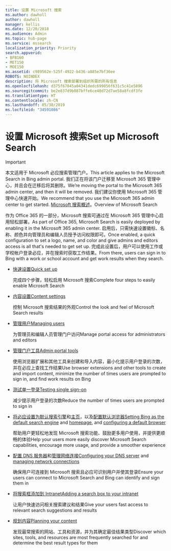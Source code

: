 ```yaml
---
title: 设置 Microsoft 搜索
ms.author: dawholl
author: dawholl
manager: kellis
ms.date: 12/20/2018
ms.audience: Admin
ms.topic: hub-page
ms.service: mssearch
localization_priority: Priority
search.appverid:
- BFB160
- MET150
- MOE150
ms.assetid: c989562e-525f-4922-b436-a885e7bf36ee
ROBOTS: NOINDEX
description: 将 Microsoft 搜索部署到组织所需的所有信息
ms.openlocfilehash: d375f67045a04341dedc699856f631c5c41e5896
ms.sourcegitcommit: be2e837d9b087bffe6ce40d72d7ae58a8fcdf3fe
ms.translationtype: HT
ms.contentlocale: zh-CN
ms.lasthandoff: 05/30/2019
ms.locfileid: "34591086"
---
```

# <a name="set-up-microsoft-search"></a><span data-ttu-id="6beca-103">设置 Microsoft 搜索</span><span class="sxs-lookup"><span data-stu-id="6beca-103">Set up Microsoft Search</span></span>

> [!IMPORTANT]
> <span data-ttu-id="6beca-104">本文适用于 Microsoft 必应搜索管理门户。</span><span class="sxs-lookup"><span data-stu-id="6beca-104">This article applies to the Microsoft Search in Bing admin portal.</span></span> <span data-ttu-id="6beca-105">我们正在将该门户迁移至 Microsoft 365 管理中心，并且会在迁移后将其删除。</span><span class="sxs-lookup"><span data-stu-id="6beca-105">We’re moving the portal to the Microsoft 365 admin center, and then it will be removed.</span></span> <span data-ttu-id="6beca-106">我们建议你使用 Microsoft 365 管理中心快速开始。</span><span class="sxs-lookup"><span data-stu-id="6beca-106">We recommend that you use the Microsoft 365 admin center to get started.</span></span> <span data-ttu-id="6beca-107">[Microsoft 搜索概述](overview-microsoft-search.md)。</span><span class="sxs-lookup"><span data-stu-id="6beca-107">Overview of Microsoft Search</span></span>
    
<span data-ttu-id="6beca-108">作为 Office 365 的一部分，Microsoft 搜索可通过在 Microsoft 365 管理中心启用轻松部署。</span><span class="sxs-lookup"><span data-stu-id="6beca-108">As part of Office 365, Microsoft Search is easily deployed by enabling it in the Microsoft 365 admin center.</span></span> <span data-ttu-id="6beca-109">启用后，只需快速设置徽标、名称、颜色并向管理员和编辑人员授予访问权限即可。</span><span class="sxs-lookup"><span data-stu-id="6beca-109">Once enabled, a quick configuration to set a logo, name, and color and give admins and editors access is all that's needed to get set up.</span></span> <span data-ttu-id="6beca-110">完成此设置后，用户可以使用工作或学校帐户登录必应，并在搜索时获取工作结果。</span><span class="sxs-lookup"><span data-stu-id="6beca-110">From there, users can sign in to Bing with a work or school account and get work results when they search.</span></span>

- [<span data-ttu-id="6beca-111">快速设置</span><span class="sxs-lookup"><span data-stu-id="6beca-111">Quick set up</span></span>](quick-set-up.md)
    
    <span data-ttu-id="6beca-112">完成四个步骤，轻松启用 Microsoft 搜索</span><span class="sxs-lookup"><span data-stu-id="6beca-112">Complete four steps to easily enable Microsoft Search</span></span>

- [<span data-ttu-id="6beca-113">内容设置</span><span class="sxs-lookup"><span data-stu-id="6beca-113">Content settings</span></span>](content-settings.md)
    
    <span data-ttu-id="6beca-114">控制 Microsoft 搜索结果的外观</span><span class="sxs-lookup"><span data-stu-id="6beca-114">Control the look and feel of Microsoft Search results</span></span>
    
- [<span data-ttu-id="6beca-115">管理用户</span><span class="sxs-lookup"><span data-stu-id="6beca-115">Managing users</span></span>](add-users.md)
    
    <span data-ttu-id="6beca-116">为管理员和编辑人员管理门户访问</span><span class="sxs-lookup"><span data-stu-id="6beca-116">Manage portal access for administrators and editors</span></span>
    
- [<span data-ttu-id="6beca-117">管理门户工具</span><span class="sxs-lookup"><span data-stu-id="6beca-117">Admin portal tools</span></span>](admin-portal-tools.md)
    
    <span data-ttu-id="6beca-118">使用浏览器扩展和其他工具来创建和导入内容，最小化提示用户登录的次数，并在必应上查找工作结果</span><span class="sxs-lookup"><span data-stu-id="6beca-118">Use browser extensions and other tools to create and import content, minimize the number of times users are prompted to sign in, and find work results on Bing</span></span>
    
- [<span data-ttu-id="6beca-119">测试单一登录</span><span class="sxs-lookup"><span data-stu-id="6beca-119">Testing single sign-on</span></span>](test-single-sign-on.md)
    
    <span data-ttu-id="6beca-120">减少提示用户登录的次数</span><span class="sxs-lookup"><span data-stu-id="6beca-120">Reduce the number of times users are prompted to sign in</span></span>
    
- <span data-ttu-id="6beca-121">[将必应设置为默认搜索引擎](set-default-search-engine.md)和[主页](set-default-homepage.md)，以及[配置默认浏览器](set-default-browser.md)</span><span class="sxs-lookup"><span data-stu-id="6beca-121">[Setting Bing as the default search engine](set-default-search-engine.md) and [homepage](set-default-homepage.md), and [configuring a default browser](set-default-browser.md)</span></span>
    
    <span data-ttu-id="6beca-122">帮助用户更轻松地发现 Microsoft 搜索功能、鼓励更多用户使用，并提供更顺畅的体验</span><span class="sxs-lookup"><span data-stu-id="6beca-122">Help your users more easily discover Microsoft Search capabilities, encourage more usage, and provide a smoother experience</span></span>
    
- <span data-ttu-id="6beca-123">[配置 DNS 服务器](advanced-dns-configuration.md)和[管理网络连接](manage-network-connections.md)</span><span class="sxs-lookup"><span data-stu-id="6beca-123">[Configuring your DNS server](advanced-dns-configuration.md) and [managing network connections](manage-network-connections.md)</span></span>
    
    <span data-ttu-id="6beca-124">确保用户可连接到 Microsoft 搜索且必应可识别用户并使其登录</span><span class="sxs-lookup"><span data-stu-id="6beca-124">Ensure your users can connect to Microsoft Search and Bing can identify and sign them in</span></span>

- [<span data-ttu-id="6beca-125">将搜索框添加到 Intranet</span><span class="sxs-lookup"><span data-stu-id="6beca-125">Adding a search box to your intranet</span></span>](add-a-search-box-to-your-intranet-site.md)

    <span data-ttu-id="6beca-126">让用户快速访问相关搜索建议和结果</span><span class="sxs-lookup"><span data-stu-id="6beca-126">Give your users fast access to relevant search suggestions and results</span></span>

- [<span data-ttu-id="6beca-127">规划内容</span><span class="sxs-lookup"><span data-stu-id="6beca-127">Planning your content</span></span>](plan-your-content.md)
    
    <span data-ttu-id="6beca-128">发现最常搜索的网站、工具和资源，并为其确定最佳结果类型</span><span class="sxs-lookup"><span data-stu-id="6beca-128">Discover which sites, tools, and resources are most frequently searched for and determine the best result types for them</span></span>

  

